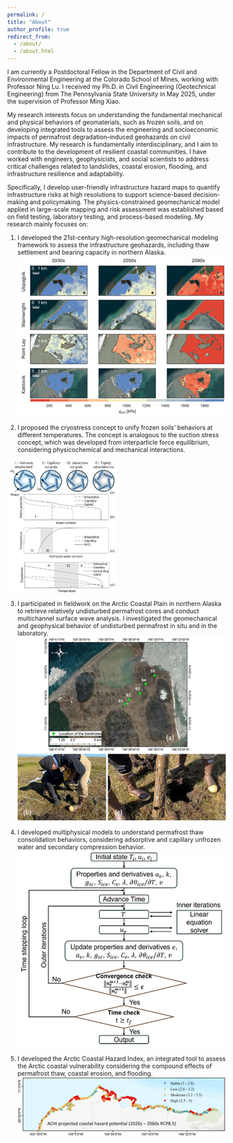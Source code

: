 ```yaml
---
permalink: /
title: "About"
author_profile: true
redirect_from: 
  - /about/
  - /about.html
---
```


I am currently a Postdoctoral Fellow in the Department of Civil and Environmental Engineering at the Colorado School of Mines, working with Professor Ning Lu. I received my Ph.D. in Civil Engineering (Geotechnical Engineering) from The Pennsylvania State University in May 2025, under the supervision of Professor Ming Xiao.

My research interests focus on understanding the fundamental mechanical and physical behaviors of geomaterials, such as frozen soils, and on developing integrated tools to assess the engineering and socioeconomic impacts of permafrost degradation–induced geohazards on civil infrastructure. My research is fundamentally interdisciplinary, and I aim to contribute to the development of resilient coastal communities. I have worked with engineers, geophysicists, and social scientists to address critical challenges related to landslides, coastal erosion, flooding, and infrastructure resilience and adaptability.

Specifically, I develop user-friendly infrastructure hazard maps to quantify infrastructure risks at high resolutions to support science-based decision-making and policymaking. The physics-constrained geomechanical model applied in large-scale mapping and risk assessment was established based on field testing, laboratory testing, and process-based modeling. My research mainly focuses on:
1. I developed the 21st-century high-resolution geomechanical modeling framework to assess the infrastructure geohazards, including thaw settlement and bearing capacity in northern Alaska.
![Modeled bearing capacity reduction across northern Alaska communities](/images/brca_communities.png)



2. I proposed the cryostress concept to unify frozen soils’ behaviors at different temperatures. The concept is analogous to the suction stress concept, which was developed from interparticle force equilibrium, considering physicochemical and mechanical interactions.
<img src="/images/cryostress_concept.png" alt="Soil freezing regimes and cryostress as a function of soil freezing curve" width="50%">



3. I participated in fieldwork on the Arctic Coastal Plain in northern Alaska to retrieve relatively undisturbed permafrost cores and conduct multichannel surface wave analysis. I investigated the geomechanical and geophysical behavior of undisturbed permafrost in situ and in the laboratory.
![Sampling locations and field work](/images/field_work.png)



4. I developed multiphysical models to understand permafrost thaw consolidation behaviors, considering adsorptive and capillary unfrozen water and secondary compression behavior.
![Numerical algorithms and implementations](/images/multiphysics_modeling.png)



5. I developed the Arctic Coastal Hazard Index, an integrated tool to assess the Arctic coastal vulnerability considering the compound effects of permafrost thaw, coastal erosion, and flooding.
![Projected Arctical coastal vulnerability by 2060s under RCP8.5](/images/ACHI.png)


